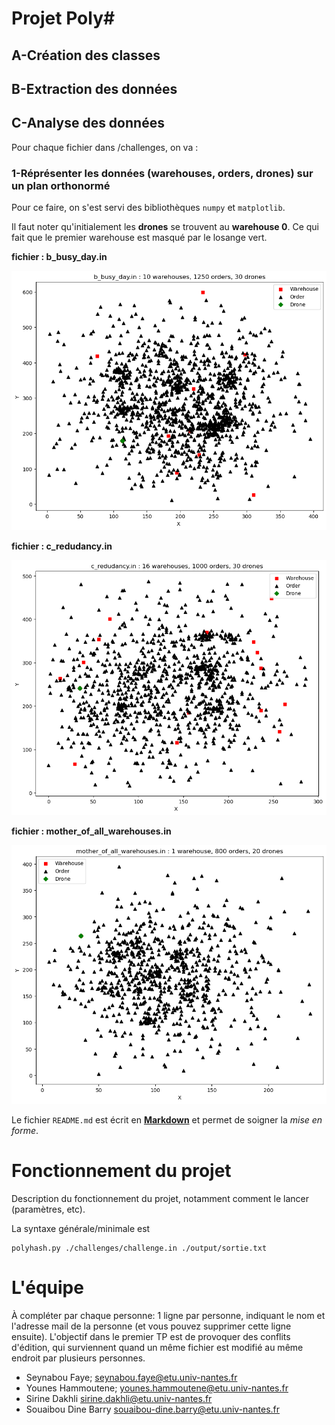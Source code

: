 Projet Poly#
============

## A-Création des classes

## B-Extraction des données

## C-Analyse des données

Pour chaque fichier dans /challenges, on va :

### 1-Réprésenter les données (warehouses, orders, drones) sur un plan orthonormé

Pour ce faire, on s'est servi des bibliothèques `numpy` et `matplotlib`. 

Il faut noter qu'initialement les **drones** se trouvent au **warehouse 0**. Ce qui fait que le premier warehouse est 
masqué par le losange vert.

__fichier : b_busy_day.in__

![réprésentation des données du fichier b_busy_day.in](./b_busy_day_in.png)


__fichier : c_redudancy.in__

![réprésentation des données du fichier c_redudancy.in](./c_redudancy_in.png)

__fichier : mother_of_all_warehouses.in__

![réprésentation des données du fichier mother_of_all_warehouses.in](./mother_of_all_warehouses_in.png)






Le fichier `README.md` est écrit en [**Markdown**](https://docs.github.com/en/get-started/writing-on-github/getting-started-with-writing-and-formatting-on-github/basic-writing-and-formatting-syntax) et permet de soigner la _mise en forme_.

Fonctionnement du projet
========================

Description du fonctionnement du projet, notamment comment le lancer (paramètres, etc).

La syntaxe générale/minimale est

    polyhash.py ./challenges/challenge.in ./output/sortie.txt

L'équipe
========

À compléter par chaque personne: 1 ligne par personne, indiquant le nom et l'adresse mail de la personne (et vous pouvez supprimer cette ligne ensuite). L'objectif dans le premier TP est de provoquer des conflits d'édition, qui surviennent quand un même fichier est modifié au même endroit par plusieurs personnes.

- Seynabou Faye; seynabou.faye@etu.univ-nantes.fr
- Younes Hammoutene; younes.hammoutene@etu.univ-nantes.fr
- Sirine Dakhli sirine.dakhli@etu.univ-nantes.fr
- Souaibou Dine Barry souaibou-dine.barry@etu.univ-nantes.fr 
